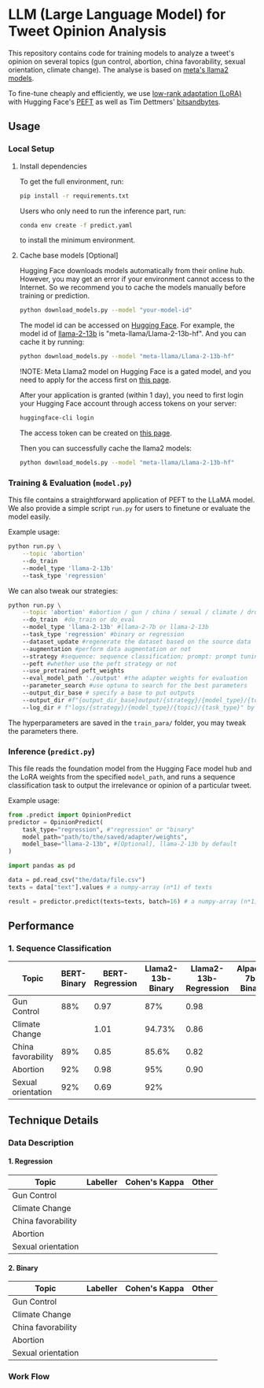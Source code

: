 # LLM (Large Language Model) for Tweet Opinion Analysis

This repository contains code for training models to analyze a tweet's opinion on several topics (gun control, abortion, china favorability, sexual orientation, climate change). The analyse is based on [meta's llama2 models](https://huggingface.co/meta-llama). 

To fine-tune cheaply and efficiently, we use [low-rank adaptation (LoRA)](https://arxiv.org/pdf/2106.09685.pdf) with Hugging Face's [PEFT](https://github.com/huggingface/peft) as well as Tim Dettmers' [bitsandbytes](https://github.com/TimDettmers/bitsandbytes).

## Usage

### Local Setup

1. Install dependencies

   To get the full environment, run:
   ```bash
   pip install -r requirements.txt
   ```

   Users who only need to run the inference part, run:
   ```bash
   conda env create -f predict.yaml
   ```
   to install the minimum environment.

2. Cache base models [Optional]

   Hugging Face downloads models automatically from their online hub. However, you may get an error if your environment cannot access to the Internet. So we recommend you to cache the models manually before training or prediction.

   ```bash
   python download_models.py --model "your-model-id"
   ```

   The model id can be accessed on [Hugging Face](https://huggingface.co/models). For example, the model id of [llama-2-13b](https://huggingface.co/meta-llama/Llama-2-13b-hf) is "meta-llama/Llama-2-13b-hf". And you can cache it by running:

   ```bash
   python download_models.py --model "meta-llama/Llama-2-13b-hf"
   ```

   !NOTE: Meta Llama2 model on Hugging Face is a gated model, and you need to apply for the access first on [this page](https://huggingface.co/meta-llama/Llama-2-13b-hf/tree/main).

   After your application is granted (within 1 day), you need to first login your Hugging Face account through access tokens on your server:

   ```bash
   huggingface-cli login
   ```
    
   The access token can be created on [this page](https://huggingface.co/settings/tokens).

   Then you can successfully cache the llama2 models:

   ```bash
   python download_models.py --model "meta-llama/Llama-2-13b-hf"
   ```

### Training & Evaluation (`model.py`)

This file contains a straightforward application of PEFT to the LLaMA model. We also provide a simple script `run.py` for users to finetune or evaluate the model easily.

Example usage:

```bash
python run.py \
    --topic 'abortion' 
    --do_train 
    --model_type 'llama-2-13b' 
    --task_type 'regression'
```

We can also tweak our strategies:

```bash
python run.py \
    --topic 'abortion' #abortion / gun / china / sexual / climate / drug
    --do_train  #do_train or do_eval
    --model_type 'llama-2-13b' #llama-2-7b or llama-2-13b
    --task_type 'regression' #binary or regression
    --dataset_update #regenerate the dataset based on the source data
    --augmentation #perform data augmentation or not
    --strategy #sequence: sequence classification; prompt: prompt tuning
    --peft #whether use the peft strategy or not
    --use_pretrained_peft_weights
    --eval_model_path './output' #the adapter weights for evaluation
    --parameter_search #use optuna to search for the best parameters
    --output_dir_base # specify a base to put outputs
    --output_dir #f"{output_dir_base}output/{strategy}/{model_type}/{topic}/{task_type}" by default
    --log_dir # f"logs/{strategy}/{model_type}/{topic}/{task_type}" by default
```

The hyperparameters are saved in the `train_para/` folder, you may tweak the parameters there.

### Inference (`predict.py`)

This file reads the foundation model from the Hugging Face model hub and the LoRA weights from the specified `model_path`, and runs a sequence classification task to output the irrelevance or opinion of a particular tweet.

Example usage:

```python
from .predict import OpinionPredict
predictor = OpinionPredict(
    task_type="regression", #"regression" or "binary"
    model_path="path/to/the/saved/adapter/weights",
    model_base="llama-2-13b", #[Optional], llama-2-13b by default
)

import pandas as pd

data = pd.read_csv("the/data/file.csv")
texts = data["text"].values # a numpy-array (n*1) of texts

result = predictor.predict(texts=texts, batch=16) # a numpy-array (n*1) of float numbers.
```


## Performance

### 1. Sequence Classification

| Topic | BERT-Binary | BERT-Regression | Llama2-13b-Binary | Llama2-13b-Regression | Alpaca-7b-Binary | Alpaca-7b-Regression | Alpaca-13b-Binary | Alpaca-13b-Regression |
|---|---|---|---|---|---|---|---|---|
|Gun Control|88%|0.97|87%|0.98|||||
|Climate Change||1.01|94.73%|0.86|||||
|China favorability|89%|0.85|85.6%|0.82|||||
|Abortion|92%|0.98|95%|0.90|||96.71%|0.88|
|Sexual orientation|92%|0.69|92%||||||


## Technique Details

### Data Description

#### 1. Regression
|Topic | Labeller | Cohen's Kappa | Other |
|---|---|---|---|
|Gun Control||||
|Climate Change||||
|China favorability||||
|Abortion||||
|Sexual orientation||||

#### 2. Binary
|Topic | Labeller | Cohen's Kappa | Other |
|---|---|---|---|
|Gun Control||||
|Climate Change||||
|China favorability||||
|Abortion||||
|Sexual orientation||||

### Work Flow
